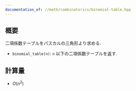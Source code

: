 ```yaml
---
documentation_of: //math/combinatorics/binomial-table.hpp
---
```


## 概要

二項係数テーブルをパスカルの三角形より求める.

* `binomial_table(n)`: `n` 以下の二項係数テーブルを返す.

## 計算量

* $O(n^2)$
